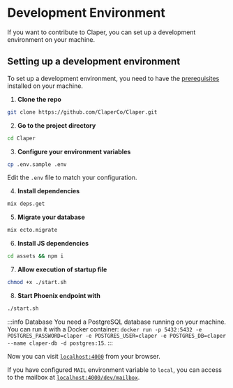 # Development Environment

If you want to contribute to Claper, you can set up a development environment on your machine.

## Setting up a development environment

To set up a development environment, you need to have the [prerequisites](/self-hosting/prerequisites) installed on your machine.

1. **Clone the repo**

```sh
git clone https://github.com/ClaperCo/Claper.git
```

2. **Go to the project directory**

```sh
cd Claper
```

3. **Configure your environment variables**

```sh
cp .env.sample .env
```

Edit the `.env` file to match your configuration.

4. **Install dependencies**

```sh
mix deps.get
```

5. **Migrate your database**

```sh
mix ecto.migrate
```

6. **Install JS dependencies**

```sh
cd assets && npm i
```

7. **Allow execution of startup file**

```sh
chmod +x ./start.sh
```

8. **Start Phoenix endpoint with**

```sh
./start.sh
```

:::info Database
You need a PostgreSQL database running on your machine. You can run it with a Docker container: `docker run -p 5432:5432 -e POSTGRES_PASSWORD=claper -e POSTGRES_USER=claper -e POSTGRES_DB=claper --name claper-db -d postgres:15`.
:::

Now you can visit [`localhost:4000`](http://localhost:4000) from your browser.

If you have configured `MAIL` environment variable to `local`, you can access to the mailbox at [`localhost:4000/dev/mailbox`](http://localhost:4000/dev/mailbox).
